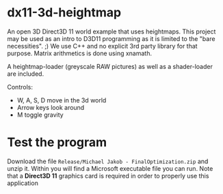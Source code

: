 dx11-3d-heightmap
=================

An open 3D Direct3D 11 world example that uses heightmaps.
This project may be used as an intro to D3D11 programming as it is limited to the "bare necessities". ;)
We use C++ and no explicit 3rd party library for that purpose.
Matrix arithmetics is done using xnamath.

A heightmap-loader (greyscale RAW pictures) as well as a shader-loader are included.



Controls:
* W, A, S, D    move in the 3d world
* Arrow         keys look around
* M             toggle gravity



# Test the program
Download the file `Release/Michael Jakob - FinalOptimization.zip` and unzip it.
Within you will find a Microsoft executable file you can run.
Note that a **Direct3D 11** graphics card is required in order to properly use this application







